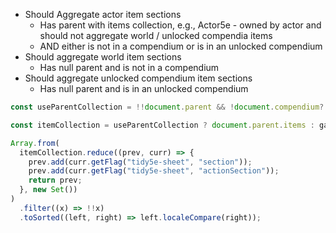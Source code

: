 - Should Aggregate actor item sections
  - Has parent with items collection, e.g., Actor5e - owned by actor and should not aggregate world / unlocked compendia items
  - AND either is not in a compendium or is in an unlocked compendium
- Should aggregate world item sections
  - Has null parent and is not in a compendium
- Should aggregate unlocked compendium item sections
  - Has null parent and is in an unlocked compendium

```js
const useParentCollection = !!document.parent && !document.compendium?.locked;

const itemCollection = useParentCollection ? document.parent.items : game.items;

Array.from(
  itemCollection.reduce((prev, curr) => {
    prev.add(curr.getFlag("tidy5e-sheet", "section"));
    prev.add(curr.getFlag("tidy5e-sheet", "actionSection"));
    return prev;
  }, new Set())
)
  .filter((x) => !!x)
  .toSorted((left, right) => left.localeCompare(right));
```
